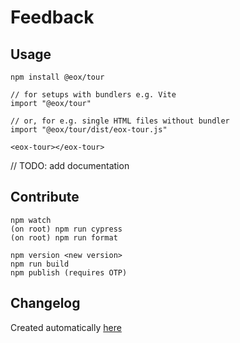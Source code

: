 # Feedback

## Usage

```
npm install @eox/tour
```

```
// for setups with bundlers e.g. Vite
import "@eox/tour"

// or, for e.g. single HTML files without bundler
import "@eox/tour/dist/eox-tour.js"

<eox-tour></eox-tour>
```

// TODO: add documentation

## Contribute

```
npm watch
(on root) npm run cypress
(on root) npm run format

npm version <new version>
npm run build
npm publish (requires OTP)
```

## Changelog

Created automatically [here](./CHANGELOG.md)

